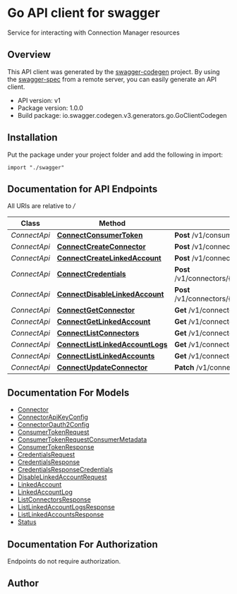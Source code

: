 # Go API client for swagger

Service for interacting with Connection Manager resources

## Overview
This API client was generated by the [swagger-codegen](https://github.com/swagger-api/swagger-codegen) project.  By using the [swagger-spec](https://github.com/swagger-api/swagger-spec) from a remote server, you can easily generate an API client.

- API version: v1
- Package version: 1.0.0
- Build package: io.swagger.codegen.v3.generators.go.GoClientCodegen

## Installation
Put the package under your project folder and add the following in import:
```golang
import "./swagger"
```

## Documentation for API Endpoints

All URIs are relative to */*

Class | Method | HTTP request | Description
------------ | ------------- | ------------- | -------------
*ConnectApi* | [**ConnectConsumerToken**](docs/ConnectApi.md#connectconsumertoken) | **Post** /v1/consumers:consumerToken | Consumer Token
*ConnectApi* | [**ConnectCreateConnector**](docs/ConnectApi.md#connectcreateconnector) | **Post** /v1/connectors | Create connector
*ConnectApi* | [**ConnectCreateLinkedAccount**](docs/ConnectApi.md#connectcreatelinkedaccount) | **Post** /v1/connectors/{connector}/linkedaccounts | Create LinkedAccount
*ConnectApi* | [**ConnectCredentials**](docs/ConnectApi.md#connectcredentials) | **Post** /v1/connectors/{connector}/linkedaccounts/{linkedaccount}:credentials | LinkedAccount Credentials
*ConnectApi* | [**ConnectDisableLinkedAccount**](docs/ConnectApi.md#connectdisablelinkedaccount) | **Post** /v1/connectors/{connector}/linkedaccounts/{linkedaccount}:disable | DisableLinkedAccount
*ConnectApi* | [**ConnectGetConnector**](docs/ConnectApi.md#connectgetconnector) | **Get** /v1/connectors/{connector} | Get Connector
*ConnectApi* | [**ConnectGetLinkedAccount**](docs/ConnectApi.md#connectgetlinkedaccount) | **Get** /v1/connectors/{connector}/linkedaccounts/{linkedaccount} | Get LinkedAccount
*ConnectApi* | [**ConnectListConnectors**](docs/ConnectApi.md#connectlistconnectors) | **Get** /v1/connectors | List Connectors
*ConnectApi* | [**ConnectListLinkedAccountLogs**](docs/ConnectApi.md#connectlistlinkedaccountlogs) | **Get** /v1/connectors/{connector}/linkedaccounts/{linkedaccount}/logs | ListLinkedAccountLogs
*ConnectApi* | [**ConnectListLinkedAccounts**](docs/ConnectApi.md#connectlistlinkedaccounts) | **Get** /v1/connectors/{connector}/linkedaccounts | List LinkedAccounts
*ConnectApi* | [**ConnectUpdateConnector**](docs/ConnectApi.md#connectupdateconnector) | **Patch** /v1/connectors/{connector} | Update Connector

## Documentation For Models

 - [Connector](docs/Connector.md)
 - [ConnectorApiKeyConfig](docs/ConnectorApiKeyConfig.md)
 - [ConnectorOauth2Config](docs/ConnectorOauth2Config.md)
 - [ConsumerTokenRequest](docs/ConsumerTokenRequest.md)
 - [ConsumerTokenRequestConsumerMetadata](docs/ConsumerTokenRequestConsumerMetadata.md)
 - [ConsumerTokenResponse](docs/ConsumerTokenResponse.md)
 - [CredentialsRequest](docs/CredentialsRequest.md)
 - [CredentialsResponse](docs/CredentialsResponse.md)
 - [CredentialsResponseCredentials](docs/CredentialsResponseCredentials.md)
 - [DisableLinkedAccountRequest](docs/DisableLinkedAccountRequest.md)
 - [LinkedAccount](docs/LinkedAccount.md)
 - [LinkedAccountLog](docs/LinkedAccountLog.md)
 - [ListConnectorsResponse](docs/ListConnectorsResponse.md)
 - [ListLinkedAccountLogsResponse](docs/ListLinkedAccountLogsResponse.md)
 - [ListLinkedAccountsResponse](docs/ListLinkedAccountsResponse.md)
 - [Status](docs/Status.md)

## Documentation For Authorization
 Endpoints do not require authorization.


## Author


